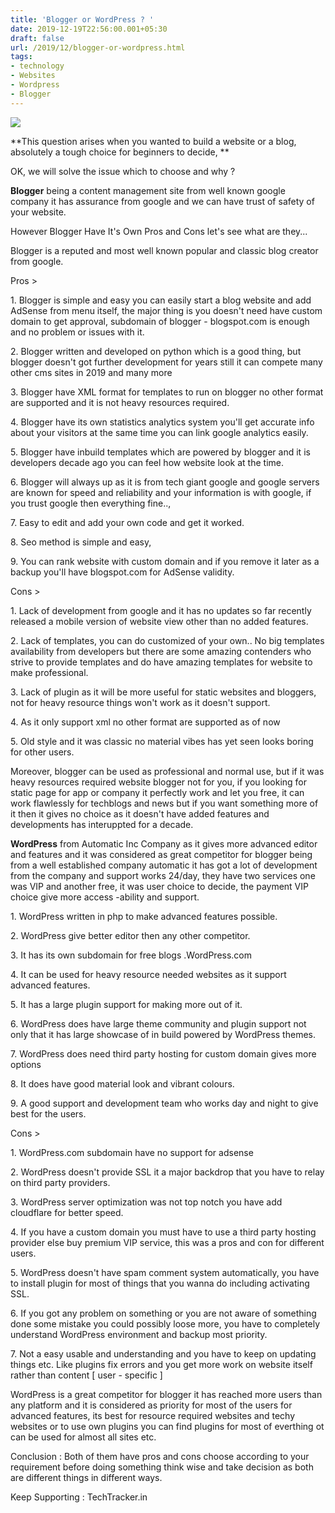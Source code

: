 ```yaml
---
title: 'Blogger or WordPress ? '
date: 2019-12-19T22:56:00.001+05:30
draft: false
url: /2019/12/blogger-or-wordpress.html
tags: 
- technology
- Websites
- Wordpress
- Blogger
---
```


 [![](https://lh3.googleusercontent.com/-LIptHrIUZUQ/Xg-ZDf5RhPI/AAAAAAAAAeo/bauXwF_6qbwDdDQC54i8_b14Xf-Gv4WUACLcBGAsYHQ/s1600/1578080517962192-0.png)](https://lh3.googleusercontent.com/-LIptHrIUZUQ/Xg-ZDf5RhPI/AAAAAAAAAeo/bauXwF_6qbwDdDQC54i8_b14Xf-Gv4WUACLcBGAsYHQ/s1600/1578080517962192-0.png) 

  

**This question arises when you wanted to build a website or a blog, absolutely a tough choice for beginners to decide, **

  

OK, we will solve the issue which to choose and why ?

  

**Blogger** being a content management site from well known google company it has assurance from google and we can have trust of safety of your website. 

  

However Blogger Have It's Own Pros and Cons let's see what are they...

  

Blogger is a reputed and most well known popular and classic blog creator from google.

  

Pros >

  

1\. Blogger is simple and easy you can easily start a blog website and add AdSense from menu itself, the major thing is you doesn't need have custom domain to get approval, subdomain of blogger - blogspot.com is enough and no problem or issues with it.

  

2\. Blogger written and developed on python which is a good thing, but blogger doesn't got further development for years still it can compete many other cms sites in 2019 and many more

  

3\. Blogger have XML format for templates to run on blogger no other format are supported and it is not heavy resources required.

  

4\. Blogger have its own statistics analytics system you'll get accurate info about your visitors at the same time you can link google analytics easily.

  

5\. Blogger have inbuild templates which are powered by blogger and it is developers decade ago you can feel how website look at the time.

  

6\. Blogger will always up as it is from tech giant google and google servers are known for speed and reliability and your information is with google, if you trust google then everything fine..,

  

7\. Easy to edit and add your own code and get it worked.

  

8\. Seo method is simple and easy, 

  

9\. You can rank website with custom domain and if you remove it later as a backup you'll have blogspot.com for AdSense validity.

  

Cons >

  

1\. Lack of development from google and it has no updates so far recently released a mobile version of website view other than no added features.

  

2\. Lack of templates, you can do customized of your own.. No big templates availability from developers but there are some amazing contenders who strive to provide templates and do have amazing templates for website to make professional.

  

3\. Lack of plugin as it will be more useful for static websites and bloggers, not for heavy resource things won't work as it doesn't support.

  

4\. As it only support xml no other format are supported as of now

  

5\. Old style and it was classic no material vibes has yet seen looks boring for other users.

  

Moreover, blogger can be used as professional and normal use, but if it was heavy resources required website blogger not for you, if you looking for static page for app or company it perfectly work and let you free, it can work flawlessly for techblogs and news but if you want something more of it then it gives no choice as it doesn't have added features and developments has interuppted for a decade.

  

**WordPress** from Automatic Inc Company as it gives more advanced editor and features and it was considered as great competitor for blogger being from a well established company automatic it has got a lot of development from the company and support works 24/day, they have two services one was VIP and another free, it was user choice to decide, the payment VIP choice give more access -ability and support.

  

1\. WordPress written in php to make advanced features possible.

  

2\. WordPress give better editor then any other competitor.

  

3\. It has its own subdomain for free blogs .WordPress.com 

  

4\. It can be used for heavy resource needed websites as it support advanced features.

  

5\. It has a large plugin support for making more out of it.

  

6\. WordPress does have large theme community and plugin support not only that it has large showcase of in build powered by WordPress themes.

  

7\. WordPress does need third party hosting for custom domain gives more options 

  

8\. It does have good material look and vibrant colours.

  

9\. A good support and development team who works day and night to give best for the users.

  

Cons >

  

1\. WordPress.com subdomain have no support for adsense

  

2\. WordPress doesn't provide SSL it a major backdrop that you have to relay on third party providers.

  

3\. WordPress server optimization was not top notch you have add cloudflare for better speed.

  

4\. If you have a custom domain you must have to use a third party hosting provider else buy premium VIP service, this was a pros and con for different users.

  

5\. WordPress doesn't have spam comment system automatically, you have to install plugin for most of things that you wanna do including activating SSL.

  

6\. If you got any problem on something or you are not aware of something done some mistake you could possibly loose more, you have to completely understand WordPress environment and backup most priority.

  

7\. Not a easy usable and understanding and you have to keep on updating things etc. Like plugins fix errors and you get more work on website itself rather than content \[ user - specific \]

  

WordPress is a great competitor for blogger it has reached more users than any platform and it is considered as priority for most of the users for advanced features, its best for resource required websites and techy websites or to use own plugins you can find plugins for most of everthing ot can be used for almost all sites etc.

  

Conclusion : Both of them have pros and cons choose according to your requirement before doing something think wise and take decision as both are different things in different ways.

  

Keep Supporting : TechTracker.in